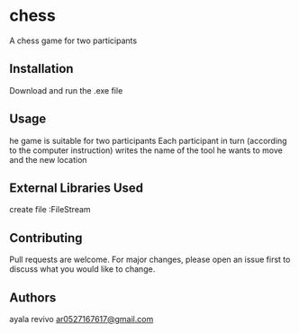 # chess

A chess game for two participants

## Installation

Download and run the .exe file

## Usage

he game is suitable for two participants
Each participant in turn (according to the computer instruction) writes the name of the tool he wants to move and the new location

## External Libraries Used

create file :FileStream

## Contributing

Pull requests are welcome. For major changes, please open an issue first to discuss what you would like to change.

## Authors

ayala revivo
ar0527167617@gmail.com
 

